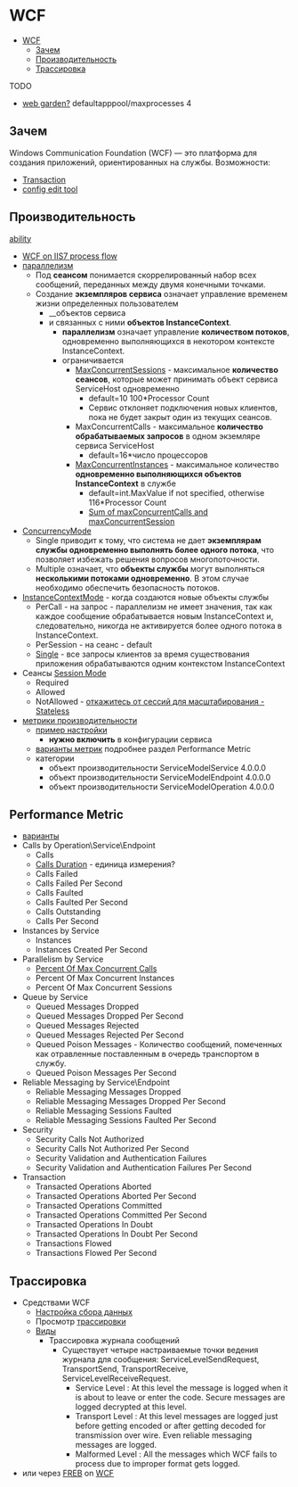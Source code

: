 # WCF

- [WCF](#wcf)
  - [Зачем](#зачем)
  - [Производительность](#производительность)
  - [Трассировка](#трассировка)

TODO

- [web garden?](https://iis-blogs.azurewebsites.net/chrisad/1342059) defaultapppool/maxprocesses 4

## Зачем

Windows Communication Foundation (WCF) — это платформа для создания приложений, ориентированных на службы.
Возможности:

- [Transaction](https://www.c-sharpcorner.com/uploadfile/shivprasadk/wcf-faq-part-5-transactions/)
- [config edit tool](https://learn.microsoft.com/ru-ru/dotnet/framework/wcf/configuration-editor-tool-svcconfigeditor-exe)

## Производительность

[ability](../../arch/ability/performance.md)

- [WCF on IIS7 process flow](https://krishnansrinivasan.wordpress.com/2014/08/18/throttling-wcf-services-on-iis7/)
- [параллелизм](https://learn.microsoft.com/ru-ru/dotnet/framework/wcf/feature-details/sessions-instancing-and-concurrency)
  - Под __сеансом__ понимается скоррелированный набор всех сообщений, переданных между двумя конечными точками.
  - Создание __экземпляров сервиса__ означает управление временем жизни определенных пользователем
    - __объектов сервиса
    - и связанных с ними __объектов InstanceContext__.
      - __параллелизм__ означает управление __количеством потоков__, одновременно выполняющихся в некотором контексте InstanceContext.
      - ограничивается
        - [MaxConcurrentSessions](https://learn.microsoft.com/ru-ru/dotnet/framework/wcf/wcf-troubleshooting-quickstart#my-service-starts-to-reject-new-clients-after-about-10-clients-are-interacting-with-it-what-is-happening) - максимальное __количество сеансов__, которые может принимать объект сервиса ServiceHost одновременно          
          - default=10 100*Processor Count
          - Сервис отклоняет подключения новых клиентов, пока не будет закрыт один из текущих сеансов.
        - MaxConcurrentCalls - максимальное __количество обрабатываемых запросов__ в одном экземляре сервиса ServiceHost
          - default=16*число процессоров               
        - [MaxConcurrentInstances](https://learn.microsoft.com/ru-ru/dotnet/api/system.servicemodel.description.servicethrottlingbehavior.maxconcurrentinstances?view=netframework-4.8.1) - максимальное количество __одновременно выполняющихся объектов InstanceContext__ в службе
          - default=int.MaxValue if not specified, otherwise 116*Processor Count
          - [Sum of maxConcurrentCalls and maxConcurrentSession](https://codewala.net/2014/10/14/simple-steps-scale-up-wcf-drastically/)
- [ConcurrencyMode](https://learn.microsoft.com/ru-ru/dotnet/api/system.servicemodel.servicebehaviorattribute.concurrencymode?view=netframework-4.8.1&source=recommendations)
  - Single приводит к тому, что система не дает __экземплярам службы одновременно выполнять более одного потока__, что позволяет избежать решения вопросов многопоточности.
  - Multiple означает, что __объекты службы__ могут выполняться __несколькими потоками одновременно__. В этом случае необходимо обеспечить безопасность потоков.
- [InstanceContextMode](https://learn.microsoft.com/ru-ru/dotnet/api/system.servicemodel.servicebehaviorattribute.instancecontextmode?view=netframework-4.8.1) - когда создаются новые объекты службы
  - PerCall - на запрос - параллелизм не имеет значения, так как каждое сообщение обрабатывается новым InstanceContext и, следовательно, никогда не активируется более одного потока в InstanceContext.
  - PerSession - на сеанс - default
  - [Single](https://www.tutorialspoint.com/wcf/wcf_quick_guide.htm) - все запросы клиентов за время существования приложения обрабатываются одним контекстом InstanceContext
- Сеансы [Session Mode](https://learn.microsoft.com/ru-ru/dotnet/framework/wcf/using-sessions?source=recommendations)
  - Required
  - Allowed
  - NotAllowed - [откажитесь от сессий для масштабирования - Stateless](https://wcfnet.wordpress.com/2012/01/20/wcf-design-best-practice/)
- [метрики производительности](https://learn.microsoft.com/ru-ru/dotnet/framework/wcf/diagnostics/performance-counters/)
  - [пример настройки](https://www.codeproject.com/Articles/431917/WCF-Service-Performance-Monitoring-using-Perfmon)
    - __нужно включить__ в конфигурации сервиса  
  - [варианты метрик](https://codecoma.wordpress.com/2013/08/08/wcf-performance-counters-for-servicemodelservice-4-0-0-0/) подробнее раздел Performance Metric
  - категории  
    - объект производительности ServiceModelService 4.0.0.0
    - объект производительности ServiceModelEndpoint 4.0.0.0
    - объект производительности ServiceModelOperation 4.0.0.0

## Performance Metric

- [варианты](https://codecoma.wordpress.com/2013/08/08/wcf-performance-counters-for-servicemodelservice-4-0-0-0/)
- Calls by Operation\Service\Endpoint
  - Calls
  - [Calls Duration](https://learn.microsoft.com/en-us/dotnet/framework/wcf/diagnostics/performance-counters/calls-duration) - единица измерения?
  - Calls Failed
  - Calls Failed Per Second
  - Calls Faulted
  - Calls Faulted Per Second
  - Calls Outstanding
  - Calls Per Second
- Instances by Service
  - Instances 
  - Instances Created Per Second
- Parallelism by Service
  - [Percent Of Max Concurrent Calls](https://learn.microsoft.com/en-us/dotnet/framework/wcf/diagnostics/performance-counters/percent-of-max-concurrent-calls)
  - Percent Of Max Concurrent Instances
  - Percent Of Max Concurrent Sessions
- Queue by Service
  - Queued Messages Dropped
  - Queued Messages Dropped Per Second
  - Queued Messages Rejected
  - Queued Messages Rejected Per Second
  - Queued Poison Messages - Количество сообщений, помеченных как отравленные поставленным в очередь транспортом в службу.
  - Queued Poison Messages Per Second
- Reliable Messaging by Service\Endpoint
  - Reliable Messaging Messages Dropped
  - Reliable Messaging Messages Dropped Per Second
  - Reliable Messaging Sessions Faulted
  - Reliable Messaging Sessions Faulted Per Second
- Security
  - Security Calls Not Authorized
  - Security Calls Not Authorized Per Second
  - Security Validation and Authentication Failures
  - Security Validation and Authentication Failures Per Second
- Transaction
  - Transacted Operations Aborted
  - Transacted Operations Aborted Per Second
  - Transacted Operations Committed
  - Transacted Operations Committed Per Second
  - Transacted Operations In Doubt
  - Transacted Operations In Doubt Per Second
  - Transactions Flowed
  - Transactions Flowed Per Second

## Трассировка

- Средствами WCF 
  - [Настройка сбора данных](https://learn.microsoft.com/ru-ru/dotnet/framework/wcf/diagnostics/tracing/configuring-tracing)
  - Просмотр [трассировки](https://learn.microsoft.com/ru-ru/dotnet/framework/wcf/service-trace-viewer-tool-svctraceviewer-exe)
  - [Виды](https://learn.microsoft.com/ru-ru/dotnet/framework/wcf/diagnostics/tracing/significant-traces)
    - Трассировка журнала сообщений
      - Существует четыре настраиваемые точки ведения журнала для сообщения: ServiceLevelSendRequest, TransportSend, TransportReceive, ServiceLevelReceiveRequest.
        - Service Level : At this level the message is logged when it is about to leave or enter the code. Secure messages are logged decrypted at this level.
        - Transport Level : At this level messages are logged just before getting encoded or after getting decoded for transmission over wire. Even reliable messaging messages are logged.
        - Malformed Level : All the messages which WCF fails to process due to improper format gets logged.
- или через [FREB](https://www.thebestcsharpprogrammerintheworld.com/2016/06/07/lab-4-install-and-configure-failed-request-tracing/) on [WCF](https://www.thebestcsharpprogrammerintheworld.com/2017/01/16/can-you-trace-wcf-using-failed-request-tracing/)